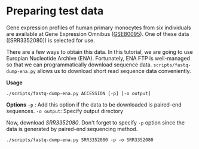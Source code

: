 # Preparing test data
Gene expression profiles of human primary monocytes from six individuals are available at Gene Expression Omnibus ([GSE80095](https://www.ncbi.nlm.nih.gov/geo/query/acc.cgi?acc=GSE80095)). One of these data ([SRR3352080]) is selected for use.

There are a few ways to obtain this data. In this tutorial, we are going to use Europian Nucleotide Archive (ENA). Fortunately, ENA FTP is well-managed so that we can programmatically download sequence data. `scripts/fastq-dump-ena.py` allows us to download short read sequence data conveniently. 

**Usage**

```shell
./scripts/fastq-dump-ena.py ACCESSION [-p] [-o output]
```
**Options**
`-p` : Add this option if the data to be downloaded is paired-end sequences.
`-o output`: Specify output directory

Now, download *SRR3352080*. Don't forget to specify `-p` option since the data is generated by paired-end sequencing method.

```shell
./scripts/fastq-dump-ena.py SRR3352080 -p -o SRR3352080
```